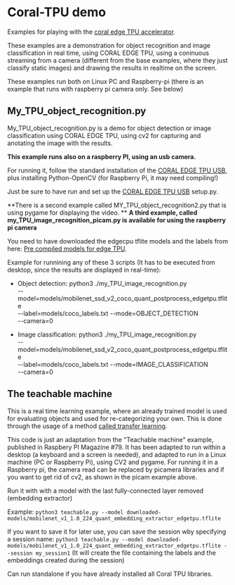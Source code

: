 # Coral-TPU demo
Examples for playing with the [coral edge TPU accelerator](https://coral.withgoogle.com/tutorials/accelerator/).

These examples are a demonstration for object recognition and image classification in real time, using CORAL EDGE TPU, using a coninuous streaming from a camera (different from the base examples, where they just classify static images) and drawing the results in realtime on the screen.

These examples run both on Linux PC and Raspberry-pi (there is an example that runs with raspberry pi camera only. See below)

## My_TPU_object_recognition.py
My_TPU_object_recognition.py is a demo for object detection or image classification using CORAL EDGE TPU, using cv2 for capturing and anotating the image with the results.

**This example runs also on a raspberry PI, using an usb camera.**

For running it, follow the standard installation of the [CORAL EDGE TPU USB](https://coral.withgoogle.com/docs/accelerator/get-started/), plus installing Python-OpenCV (for Raspberry Pi, it may need compiling!)

Just be sure to have run and set up the [CORAL EDGE TPU USB](https://coral.withgoogle.com/docs/accelerator/get-started/) setup.py.

**There is a second example called MY_TPU_object_recognition2.py that is using pygame for displaying the video. **
**A third example, called my_TPU_image_recognition_picam.py is available for using the raspberry pi camera**

You need to have downloaded the edgecpu tflite models and the labels from here: [Pre compiled models for edge TPU](https://coral.withgoogle.com/models/).

Example for runnining any of these 3 scripts (It has to be executed from desktop, since the results are displayed in real-time): 

  - Object detection:
    python3 ./my_TPU_image_recognition.py \
    --model=models/mobilenet_ssd_v2_coco_quant_postprocess_edgetpu.tflite \
    --label=models/coco_labels.txt --mode=OBJECT_DETECTION \
    --camera=0

  - Image classification:
    python3 ./my_TPU_image_recognition.py \
    --model=models/mobilenet_ssd_v2_coco_quant_postprocess_edgetpu.tflite \
    --label=models/coco_labels.txt --mode=IMAGE_CLASSIFICATION \
    --camera=0


## The teachable machine

This is a real time learning example, where an already trained model is used for evaluating objects and used for re-categorizing your own. This is done through the usage of a method [called transfer learning](https://coral.withgoogle.com/tutorials/edgetpu-retrain-classification-ondevice/).

This code is just an adaptation from the "Teachable machine" example, published in Raspbery PI Magazine #79. It has been adapted to run within a desktop (a keyboard and a screen is needed), and adapted to run in a Linux machine (PC or Raspberry Pi), using CV2 and pygame. For running it in a Raspberry pi, the camera read can be replaced by picamera libraries and if you want to get rid of cv2, as shown in the picam example above.


Run it with with a model with the last fully-connected layer removed (embedding extractor)

Example:
`python3 teachable.py --model downloaded-models/mobilenet_v1_1.0_224_quant_embedding_extractor_edgetpu.tflite`

If you want to save it for later use, you can save the session wby specifying a session name:
      `python3 teachable.py --model downloaded-models/mobilenet_v1_1.0_224_quant_embedding_extractor_edgetpu.tflite --session my_session1`
(It will create the file containing the labels and the embeddings created during the session)

Can run standalone if you have already installed all Coral TPU libraries.
